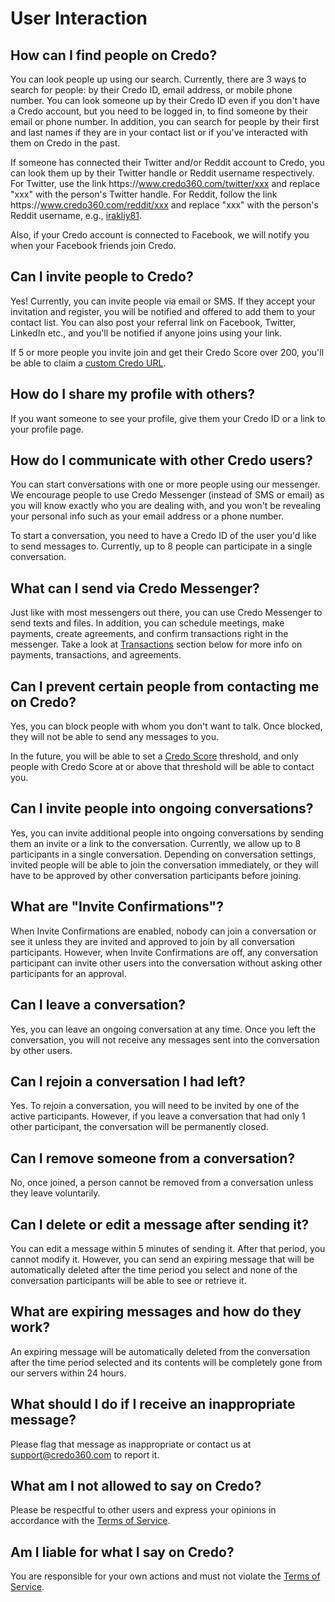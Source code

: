 # User Interaction

## How can I find people on Credo?
You can look people up using our search. Currently, there are 3 ways to search for people: by their Credo ID, email address, or mobile phone number. You can look someone up by their Credo ID even if you don't have a Credo account, but you need to be logged in, to find someone by their email or phone number. In addition, you can search for people by their first and last names if they are in your contact list or if you've interacted with them on Credo in the past.

If someone has connected their Twitter and/or Reddit account to Credo, you can look them up by their Twitter handle or Reddit username respectively. For Twitter, use the link https\://www.credo360.com/twitter/xxx and replace "xxx" with the person's Twitter handle. For Reddit, follow the link https\://www.credo360.com/reddit/xxx and replace "xxx" with the person's Reddit username, e.g., [irakliy81](https://www.credo360.com/reddit/irakliy81).

Also, if your Credo account is connected to Facebook, we will notify you when your Facebook friends join Credo.

## Can I invite people to Credo?
Yes! Currently, you can invite people via email or SMS. If they accept your invitation and register, you will be notified and offered to add them to your contact list. You can also post your referral link on Facebook, Twitter, LinkedIn etc., and you'll be notified if anyone joins using your link.

If 5 or more people you invite join and get their Credo Score over 200, you'll be able to claim a [custom Credo URL](https://www.credo360.com/perks#custom-credo-id).

## How do I share my profile with others?
If you want someone to see your profile, give them your Credo ID or a link to your profile page.

## How do I communicate with other Credo users?
You can start conversations with one or more people using our messenger. We encourage people to use Credo Messenger (instead of SMS or email) as you will know exactly who you are dealing with, and you won't be revealing your personal info such as your email address or a phone number.

To start a conversation, you need to have a Credo ID of the user you'd like to send messages to. Currently, up to 8 people can participate in a single conversation.

## What can I send via Credo Messenger?
Just like with most messengers out there, you can use Credo Messenger to send texts and files. In addition, you can schedule meetings, make payments, create agreements, and confirm transactions right in the messenger. Take a look at [Transactions](transactions#what-is-a-transaction) section below for more info on payments, transactions, and agreements.

## Can I prevent certain people from contacting me on Credo?
Yes, you can block people with whom you don't want to talk. Once blocked, they will not be able to send any messages to you.

In the future, you will be able to set a [Credo Score](reputation-and-feedback#reputation-and-feedback) threshold, and only people with Credo Score at or above that threshold will be able to contact you.

## Can I invite people into ongoing conversations?
Yes, you can invite additional people into ongoing conversations by sending them an invite or a link to the conversation. Currently, we allow up to 8 participants in a single conversation. Depending on conversation settings, invited people will be able to join the conversation immediately, or they will have to be approved by other conversation participants before joining.

## What are "Invite Confirmations"?
When Invite Confirmations are enabled, nobody can join a conversation or see it unless they are invited and approved to join by all conversation participants. However, when Invite Confirmations are off, any conversation participant can invite other users into the conversation without asking other participants for an approval.

## Can I leave a conversation?
Yes, you can leave an ongoing conversation at any time. Once you left the conversation, you will not receive any messages sent into the conversation by other users.

## Can I rejoin a conversation I had left?
Yes. To rejoin a conversation, you will need to be invited by one of the active participants. However, if you leave a conversation that had only 1 other participant, the conversation will be permanently closed.

## Can I remove someone from a conversation?
No, once joined, a person cannot be removed from a conversation unless they leave voluntarily.

## Can I delete or edit a message after sending it?
You can edit a message within 5 minutes of sending it. After that period, you cannot modify it. However, you can send an expiring message that will be automatically deleted after the time period you select and none of the conversation participants will be able to see or retrieve it.

## What are expiring messages and how do they work?
An expiring message will be automatically deleted from the conversation after the time period selected and its contents will be completely gone from our servers within 24 hours.

## What should I do if I receive an inappropriate message?
Please flag that message as inappropriate or contact us at [support@credo360.com](mailto:support@credo360.com) to report it.

## What am I not allowed to say on Credo?
Please be respectful to other users and express your opinions in accordance with the [Terms of Service](https://www.credo360.com/legal#terms).

## Am I liable for what I say on Credo?
You are responsible for your own actions and must not violate the [Terms of Service](https://www.credo360.com/legal#terms).